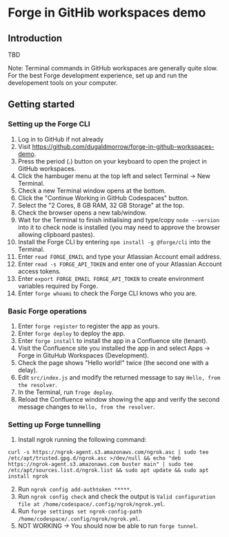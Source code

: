 # Forge in GitHib workspaces demo

## Introduction

TBD

Note: Terminal commands in GitHub workspaces are generally quite slow. For the best Forge development experience, set up and run the developement tools on your computer.

## Getting started

### Setting up the Forge CLI

1. Log in to GitHub if not already
2. Visit https://github.com/dugaldmorrow/forge-in-github-workspaces-demo.
3. Press the period (.) button on your keyboard to open the project in GitHub workspaces.
4. Click the hambuger menu at the top left and select Terminal -> New Terminal.
5. Check a new Terminal window opens at the bottom.
6. Click the "Continue Working in GitHub Codespaces" button.
7. Select the "2 Cores, 8 GB RAM, 32 GB Storage" at the top.
8.  Check the browser opens a new tab/window.
9.  Wait for the Terminal to finish initialising and type/copy `node --version` into it to check node is installed (you may need to approve the browser allowing clipboard pastes).
10. Install the Forge CLI by entering `npm install -g @forge/cli` into the Terminal.
11. Enter `read FORGE_EMAIL` and type your Atlassian Account email address.
12. Enter `read -s FORGE_API_TOKEN` and enter one of your Atlassian Account access tokens.
13. Enter `export FORGE_EMAIL FORGE_API_TOKEN` to create environment variables required by Forge.
14. Enter `forge whoami` to check the Forge CLI knows who you are.

### Basic Forge operations

1. Enter `forge register` to register the app as yours.
2. Enter `forge deploy` to deploy the app.
3. Enter `forge install` to install the app in a Confluence site (tenant).
4. Visit the Confluence site you installed the app in and select Apps -> Forge in GituHub Workspaces (Development).
5. Check the page shows "Hello world!" twice (the second one with a delay).
6. Edit `src/index.js` and modify the returned message to say `Hello, from the resolver`.
7. In the Terminal, run `froge deploy`.
8. Reload the Confluence window showing the app and verify the second message changes to `Hello, from the resolver`.

### Setting up Forge tunnelling

1. Install ngrok running the following command:

```
curl -s https://ngrok-agent.s3.amazonaws.com/ngrok.asc | sudo tee /etc/apt/trusted.gpg.d/ngrok.asc >/dev/null && echo "deb https://ngrok-agent.s3.amazonaws.com buster main" | sudo tee /etc/apt/sources.list.d/ngrok.list && sudo apt update && sudo apt install ngrok
```

2. Run `ngrok config add-authtoken *****`.
3. Run `ngrok config check` and check the output is `Valid configuration file at /home/codespace/.config/ngrok/ngrok.yml`.
4. Run `forge settings set ngrok-config-path /home/codespace/.config/ngrok/ngrok.yml`.
5. NOT WORKING -> You should now be able to run `forge tunnel`.

